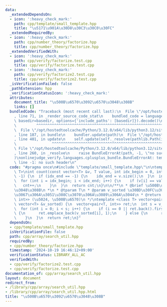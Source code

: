 ```yaml
---
data:
  _extendedDependsOn:
  - icon: ':heavy_check_mark:'
    path: cpp/template/small_template.hpp
    title: "\u5171\u901A\u30D8\u30C3\u30C0\u30FC"
  _extendedRequiredBy:
  - icon: ':heavy_check_mark:'
    path: cpp/number_theory/factorize.hpp
    title: cpp/number_theory/factorize.hpp
  _extendedVerifiedWith:
  - icon: ':heavy_check_mark:'
    path: cpp/verify/factorize.test.cpp
    title: cpp/verify/factorize.test.cpp
  - icon: ':heavy_check_mark:'
    path: cpp/verify/factorize2.test.cpp
    title: cpp/verify/factorize2.test.cpp
  _isVerificationFailed: false
  _pathExtension: hpp
  _verificationStatusIcon: ':heavy_check_mark:'
  attributes:
    document_title: "\u500B\u6570\u3092\u6570\u3048\u308B"
    links: []
  bundledCode: "Traceback (most recent call last):\n  File \"/opt/hostedtoolcache/Python/3.12.0/x64/lib/python3.12/site-packages/onlinejudge_verify/documentation/build.py\"\
    , line 71, in _render_source_code_stat\n    bundled_code = language.bundle(stat.path,\
    \ basedir=basedir, options={'include_paths': [basedir]}).decode()\n          \
    \         ^^^^^^^^^^^^^^^^^^^^^^^^^^^^^^^^^^^^^^^^^^^^^^^^^^^^^^^^^^^^^^^^^^^^^^^^^^^^^^^^^\n\
    \  File \"/opt/hostedtoolcache/Python/3.12.0/x64/lib/python3.12/site-packages/onlinejudge_verify/languages/cplusplus.py\"\
    , line 187, in bundle\n    bundler.update(path)\n  File \"/opt/hostedtoolcache/Python/3.12.0/x64/lib/python3.12/site-packages/onlinejudge_verify/languages/cplusplus_bundle.py\"\
    , line 401, in update\n    self.update(self._resolve(pathlib.Path(included), included_from=path))\n\
    \                ^^^^^^^^^^^^^^^^^^^^^^^^^^^^^^^^^^^^^^^^^^^^^^^^^^^^^^^^^\n \
    \ File \"/opt/hostedtoolcache/Python/3.12.0/x64/lib/python3.12/site-packages/onlinejudge_verify/languages/cplusplus_bundle.py\"\
    , line 260, in _resolve\n    raise BundleErrorAt(path, -1, \"no such header\"\
    )\nonlinejudge_verify.languages.cplusplus_bundle.BundleErrorAt: template/small_template.hpp:\
    \ line -1: no such header\n"
  code: "#pragma once\n#include \"template/small_template.hpp\"\n\ntemplate <class\
    \ T>\nint count(const vector<T> &v, T value, int idx_begin = 0, int idx_end =\
    \ -1) {\n  if (idx_end == -1) {\n    idx_end = v.size();\n  }\n  int cnt = 0;\n\
    \  for (int i = idx_begin; i < idx_end; i++) {\n    if (v[i] == value) {\n   \
    \   cnt++;\n    }\n  }\n  return cnt;\n}\n\n/**\n * @brief \u500B\u6570\u3092\u6570\
    \u3048\u308B\n *\n * @tparam T\n * @param v_sorted \u30BD\u30FC\u30C8\u6E08\u307F\
    \u3067\u306A\u3051\u308C\u3070\u306A\u3089\u306A\u3044\n * @return vector<pair<T,\
    \ int>> (\u5024, \u500B\u6570)\n */\ntemplate <class T> vector<pair<T, int>> counts(const\
    \ vector<T> &v_sorted) {\n  vector<pair<T, int>> ret;\n  int s = v_sorted.size();\n\
    \  for (int i = 0; i < s; i++) {\n    if (i == 0 || ret.back().first != v_sorted[i])\
    \ {\n      ret.emplace_back(v_sorted[i], 1);\n    } else {\n      ret.back().second++;\n\
    \    }\n  }\n  return ret;\n}"
  dependsOn:
  - cpp/template/small_template.hpp
  isVerificationFile: false
  path: cpp/array/search_util.hpp
  requiredBy:
  - cpp/number_theory/factorize.hpp
  timestamp: '2024-10-19 16:46:12+09:00'
  verificationStatus: LIBRARY_ALL_AC
  verifiedWith:
  - cpp/verify/factorize2.test.cpp
  - cpp/verify/factorize.test.cpp
documentation_of: cpp/array/search_util.hpp
layout: document
redirect_from:
- /library/cpp/array/search_util.hpp
- /library/cpp/array/search_util.hpp.html
title: "\u500B\u6570\u3092\u6570\u3048\u308B"
---
```

